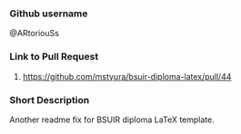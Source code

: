 ### Github username

@ARtoriouSs

### Link to Pull Request

1. https://github.com/mstyura/bsuir-diploma-latex/pull/44

### Short Description

Another readme fix for BSUIR diploma LaTeX template.
